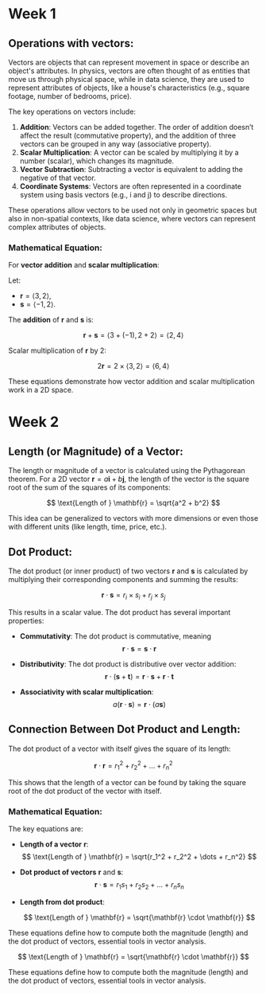 # Week 1
## Operations with vectors:
Vectors are objects that can represent movement in space or describe an object's attributes. In physics, vectors are often thought of as entities that move us through physical space, while in data science, they are used to represent attributes of objects, like a house's characteristics (e.g., square footage, number of bedrooms, price).

The key operations on vectors include:

1. **Addition**: Vectors can be added together. The order of addition doesn’t affect the result (commutative property), and the addition of three vectors can be grouped in any way (associative property).
2. **Scalar Multiplication**: A vector can be scaled by multiplying it by a number (scalar), which changes its magnitude.
3. **Vector Subtraction**: Subtracting a vector is equivalent to adding the negative of that vector.
4. **Coordinate Systems**: Vectors are often represented in a coordinate system using basis vectors (e.g., i and j) to describe directions.

These operations allow vectors to be used not only in geometric spaces but also in non-spatial contexts, like data science, where vectors can represent complex attributes of objects.

### Mathematical Equation:

For **vector addition** and **scalar multiplication**:

Let:

* $\mathbf{r} = \langle 3, 2 \rangle$,
* $\mathbf{s} = \langle -1, 2 \rangle$.

The **addition** of $\mathbf{r}$ and $\mathbf{s}$ is:

$$
\mathbf{r} + \mathbf{s} = \langle 3 + (-1), 2 + 2 \rangle = \langle 2, 4 \rangle
$$

Scalar multiplication of $\mathbf{r}$ by 2:

$$
2\mathbf{r} = 2 \times \langle 3, 2 \rangle = \langle 6, 4 \rangle
$$

These equations demonstrate how vector addition and scalar multiplication work in a 2D space.
# Week 2
## Length (or Magnitude) of a Vector:

The length or magnitude of a vector is calculated using the Pythagorean theorem. For a 2D vector 
$\mathbf{r} = a\mathbf{i} + b\mathbf{j}$, the length of the vector is the square root of the sum of the squares of its components:

$$
\text{Length of } \mathbf{r} = \sqrt{a^2 + b^2}
$$

This idea can be generalized to vectors with more dimensions or even those with different units (like length, time, price, etc.).

## Dot Product:

The dot product (or inner product) of two vectors $\mathbf{r}$ and $\mathbf{s}$ is calculated by multiplying their corresponding components and summing the results:

$$
\mathbf{r} \cdot \mathbf{s} = r_i \times s_i + r_j \times s_j
$$

This results in a scalar value. The dot product has several important properties:

- **Commutativity**: The dot product is commutative, meaning 
  $$
  \mathbf{r} \cdot \mathbf{s} = \mathbf{s} \cdot \mathbf{r}
  $$

- **Distributivity**: The dot product is distributive over vector addition:
  $$
  \mathbf{r} \cdot (\mathbf{s} + \mathbf{t}) = \mathbf{r} \cdot \mathbf{s} + \mathbf{r} \cdot \mathbf{t}
  $$

- **Associativity with scalar multiplication**:
  $$
  a (\mathbf{r} \cdot \mathbf{s}) = \mathbf{r} \cdot (a \mathbf{s})
  $$

## Connection Between Dot Product and Length:

The dot product of a vector with itself gives the square of its length:

$$
\mathbf{r} \cdot \mathbf{r} = r_1^2 + r_2^2 + \dots + r_n^2
$$

This shows that the length of a vector can be found by taking the square root of the dot product of the vector with itself.

### Mathematical Equation:

The key equations are:

- **Length of a vector** $\mathbf{r}$:
  $$
  \text{Length of } \mathbf{r} = \sqrt{r_1^2 + r_2^2 + \dots + r_n^2}
  $$

- **Dot product of vectors** $\mathbf{r}$ and $\mathbf{s}$:
  $$
  \mathbf{r} \cdot \mathbf{s} = r_1 s_1 + r_2 s_2 + \dots + r_n s_n
  $$

- **Length from dot product**:

  $$
  \text{Length of } \mathbf{r} = \sqrt{\mathbf{r} \cdot \mathbf{r}}
  $$

These equations define how to compute both the magnitude (length) and the dot product of vectors, essential tools in vector analysis.



  $$
  \text{Length of } \mathbf{r} = \sqrt{\mathbf{r} \cdot \mathbf{r}}
  $$

These equations define how to compute both the magnitude (length) and the dot product of vectors, essential tools in vector analysis.

